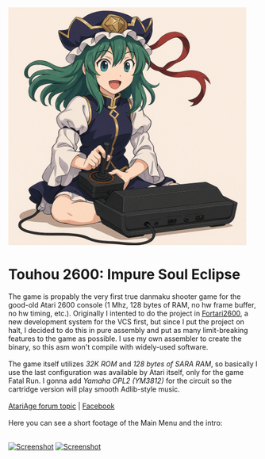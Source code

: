 <img src="https://github.com/MemberA2600/Touhou2600/blob/main/pic.png" alt="Screenshot" width="480"/>

<h1><b>Touhou 2600: Impure Soul Eclipse</b></h1>
The game is propably the very first true danmaku shooter game for the good-old Atari 2600 console (1 Mhz, 128 bytes of RAM, no hw frame buffer, no hw timing, etc.). Originally I intented to do the project in 
<a href="https://github.com/MemberA2600/Fortari2600">Fortari2600</a>, a new development system for the VCS first, but since I put the project on halt, I decided to do this in pure assembly and put as many limit-breaking features to the game
as possible. I use my own assembler to create the binary, so this asm won't compile with widely-used software.<br><br>
The game itself utilizes <i>32K ROM</i> and <i>128 bytes of SARA RAM</i>, so basically I use the last configuration was available by Atari itself, only for the game Fatal Run. I gonna add <i>Yamaha OPL2 (YM3812)</i> for the circuit so the cartridge version will play smooth Adlib-style music.
<br><br>
<a href="https://forums.atariage.com/topic/383115-touhou-2600-impure-soul-eclipse-wip/)">AtariAge forum topic</a> | <a href="https://www.facebook.com/profile.php?id=61578393398270">Facebook</a>
<br><br>
Here you can see a short footage of the Main Menu and the intro:<br><br>

<a href="https://www.youtube.com/watch?v=7aUCR5kEcV4"><img src="https://img.youtube.com/vi/7aUCR5kEcV4/0.jpg" alt="Screenshot" width="480"/></a>
<a href="https://www.youtube.com/watch?v=CKtZf3g8B_Y"><img src="https://img.youtube.com/vi/CKtZf3g8B_Y/0.jpg" alt="Screenshot" width="480"/></a>

